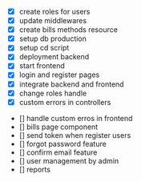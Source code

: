 - [x] create roles for users
- [x] update middlewares
- [x] create bills methods resource
- [x] setup db production
- [x] setup cd script
- [x] deployment backend
- [x] start frontend
- [x] login and register pages
- [x] integrate backend and frontend
- [x] change roles handle
- [x] custom errors in controllers
- [] handle custom erros in frontend
- [] bills page component
- [] send token when register users
- [] forgot password feature
- [] confirm email feature
- [] user management by admin
- [] reports
